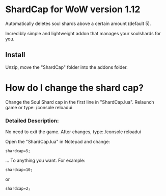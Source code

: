 # ShardCap for WoW version 1.12
Automatically deletes soul shards above a certain amount (default 5).

Incredibly simple and lightweight addon that manages your soulshards for you.

## Install
Unzip, move the "ShardCap" folder into the addons folder. 

# How do I change the shard cap?
Change the Soul Shard cap in the first line in "ShardCap.lua".
Relaunch game or type: /console reloadui

### Detailed Description:
No need to exit the game. After changes, type: /console reloadui

Open the "ShardCap.lua" in Notepad and change: 

    shardcap=5;

... To anything you want. 
For example: 

    shardcap=10;

or 

    shardcap=2;

